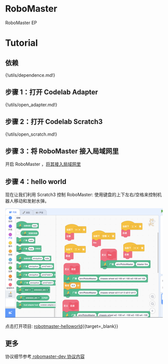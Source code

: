 # RoboMaster
RoboMaster EP

# Tutorial
## 依赖

{!utils/dependence.md!}

## 步骤 1：打开 Codelab Adapter

{!utils/open_adapter.md!}

## 步骤 2：打开 Codelab Scratch3

{!utils/open_scratch.md!}

## 步骤 3：将 RoboMaster 接入局域网里
开启 RoboMaster ，[将其接入局域网里](https://robomaster-dev.readthedocs.io/zh_CN/latest/sdk/connection.html#id5)

## 步骤 4：hello world
现在让我们利用 Scratch3 控制 RoboMaster: 使用键盘的上下左右/空格来控制机器人移动和发射水弹。

![](/img/77317362a5ee5a6138c6209adadc2fb6.png)

点击打开项目: [robotmaster-helloworld](https://scratch.codelab.club/projects/69/){{target=_blank}}


## 更多
协议细节参考[ robomaster-dev 协议内容](https://robomaster-dev.readthedocs.io/zh_CN/latest/sdk/protocol_api.html)
